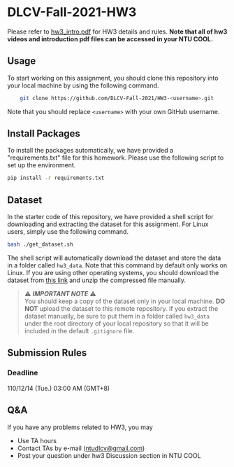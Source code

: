 # DLCV-Fall-2021-HW3


Please refer to [hw3_intro.pdf](https://drive.google.com/file/d/1x4a_j7v7w4FqFumNAe_f1hIE69oijvnt/view?usp=sharing) for HW3 details and rules. **Note that all of hw3 videos and introduction pdf files can be accessed in your NTU COOL.**

## Usage
To start working on this assignment, you should clone this repository into your local machine by using the following command.
```bash
    git clone https://github.com/DLCV-Fall-2021/HW3-<username>.git
```
Note that you should replace `<username>` with your own GitHub username.

## Install Packages
To install the packages automatically, we have provided a "requirements.txt" file for this homework. Please use the following script to set up the environment.
```bash
pip install -r requirements.txt
```

## Dataset
In the starter code of this repository, we have provided a shell script for downloading and extracting the dataset for this assignment. For Linux users, simply use the following command.
```bash
bash ./get_dataset.sh
```
The shell script will automatically download the dataset and store the data in a folder called `hw3_data`. Note that this command by default only works on Linux. If you are using other operating systems, you should download the dataset from [this link](https://drive.google.com/file/d/1PDlObdTW6eLJiencXM5OdkSTFVSNvoOl/view?usp=sharing) and unzip the compressed file manually.

> ⚠️ ***IMPORTANT NOTE*** ⚠️  
> You should keep a copy of the dataset only in your local machine. **DO NOT** upload the dataset to this remote repository. If you extract the dataset manually, be sure to put them in a folder called `hw3_data` under the root directory of your local repository so that it will be included in the default `.gitignore` file.

## Submission Rules
### Deadline
110/12/14 (Tue.) 03:00 AM (GMT+8)

## Q&A
If you have any problems related to HW3, you may
- Use TA hours
- Contact TAs by e-mail ([ntudlcv@gmail.com](mailto:ntudlcv@gmail.com))
- Post your question under hw3 Discussion section in NTU COOL
